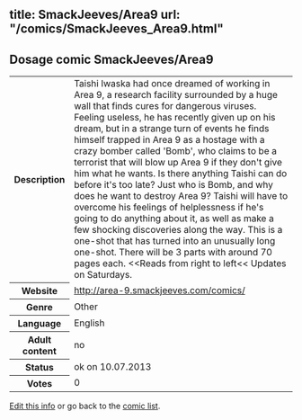 title: SmackJeeves/Area9
url: "/comics/SmackJeeves_Area9.html"
---
Dosage comic SmackJeeves/Area9
-----------------------------------------

<p id="msg"></p>
<script type="text/javascript">
if (window.location.search === '?edit_info_mail=sent_ok') {
  var elem = document.getElementById("msg");
  elem.innerHTML = 'Edited information sucessfully sent for review, which is usually done daily. Thanks!';
  elem.className = 'ok';
}
</script>
<table class="comicinfo">
<tr>
<th>Description</th><td>Taishi Iwaska had once dreamed of working in Area 9, a research facility surrounded by a huge wall that finds cures for dangerous viruses. Feeling useless, he has recently given up on his dream, but in a strange turn of events he finds himself trapped in Area 9 as a hostage with a crazy bomber called 'Bomb', who claims to be a terrorist that will blow up Area 9 if they don't give him what he wants. Is there anything Taishi can do before it's too late? Just who is Bomb, and why does he want to destroy Area 9? Taishi will have to overcome his feelings of helplessness if he's going to do anything about it, as well as make a few shocking discoveries along the way. This is a one-shot that has turned into an unusually long one-shot. There will be 3 parts with around 70 pages each. &lt;&lt;Reads from right to left&lt;&lt; Updates on Saturdays.</td>
</tr>
<tr>
<th>Website</th><td><a href="http://area-9.smackjeeves.com/comics/">http://area-9.smackjeeves.com/comics/</a></td>
</tr>
<tr>
<th>Genre</th><td>Other</td>
</tr>
<tr>
<th>Language</th><td>English</td>
</tr>
<tr>
<th>Adult content</th><td>no</td>
</tr>
<tr>
<th>Status</th><td>ok on 10.07.2013</td>
</tr>
<tr>
<th>Votes</th><td>0</td>
</tr>
</table>

[Edit this info](SmackJeeves_Area9_edit.html) or go back to the [comic list](../comic-index.html).
